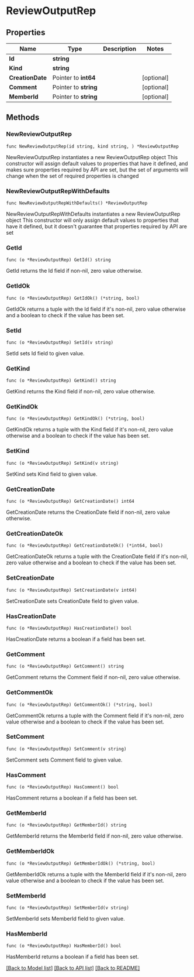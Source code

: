 # ReviewOutputRep

## Properties

Name | Type | Description | Notes
------------ | ------------- | ------------- | -------------
**Id** | **string** |  | 
**Kind** | **string** |  | 
**CreationDate** | Pointer to **int64** |  | [optional] 
**Comment** | Pointer to **string** |  | [optional] 
**MemberId** | Pointer to **string** |  | [optional] 

## Methods

### NewReviewOutputRep

`func NewReviewOutputRep(id string, kind string, ) *ReviewOutputRep`

NewReviewOutputRep instantiates a new ReviewOutputRep object
This constructor will assign default values to properties that have it defined,
and makes sure properties required by API are set, but the set of arguments
will change when the set of required properties is changed

### NewReviewOutputRepWithDefaults

`func NewReviewOutputRepWithDefaults() *ReviewOutputRep`

NewReviewOutputRepWithDefaults instantiates a new ReviewOutputRep object
This constructor will only assign default values to properties that have it defined,
but it doesn't guarantee that properties required by API are set

### GetId

`func (o *ReviewOutputRep) GetId() string`

GetId returns the Id field if non-nil, zero value otherwise.

### GetIdOk

`func (o *ReviewOutputRep) GetIdOk() (*string, bool)`

GetIdOk returns a tuple with the Id field if it's non-nil, zero value otherwise
and a boolean to check if the value has been set.

### SetId

`func (o *ReviewOutputRep) SetId(v string)`

SetId sets Id field to given value.


### GetKind

`func (o *ReviewOutputRep) GetKind() string`

GetKind returns the Kind field if non-nil, zero value otherwise.

### GetKindOk

`func (o *ReviewOutputRep) GetKindOk() (*string, bool)`

GetKindOk returns a tuple with the Kind field if it's non-nil, zero value otherwise
and a boolean to check if the value has been set.

### SetKind

`func (o *ReviewOutputRep) SetKind(v string)`

SetKind sets Kind field to given value.


### GetCreationDate

`func (o *ReviewOutputRep) GetCreationDate() int64`

GetCreationDate returns the CreationDate field if non-nil, zero value otherwise.

### GetCreationDateOk

`func (o *ReviewOutputRep) GetCreationDateOk() (*int64, bool)`

GetCreationDateOk returns a tuple with the CreationDate field if it's non-nil, zero value otherwise
and a boolean to check if the value has been set.

### SetCreationDate

`func (o *ReviewOutputRep) SetCreationDate(v int64)`

SetCreationDate sets CreationDate field to given value.

### HasCreationDate

`func (o *ReviewOutputRep) HasCreationDate() bool`

HasCreationDate returns a boolean if a field has been set.

### GetComment

`func (o *ReviewOutputRep) GetComment() string`

GetComment returns the Comment field if non-nil, zero value otherwise.

### GetCommentOk

`func (o *ReviewOutputRep) GetCommentOk() (*string, bool)`

GetCommentOk returns a tuple with the Comment field if it's non-nil, zero value otherwise
and a boolean to check if the value has been set.

### SetComment

`func (o *ReviewOutputRep) SetComment(v string)`

SetComment sets Comment field to given value.

### HasComment

`func (o *ReviewOutputRep) HasComment() bool`

HasComment returns a boolean if a field has been set.

### GetMemberId

`func (o *ReviewOutputRep) GetMemberId() string`

GetMemberId returns the MemberId field if non-nil, zero value otherwise.

### GetMemberIdOk

`func (o *ReviewOutputRep) GetMemberIdOk() (*string, bool)`

GetMemberIdOk returns a tuple with the MemberId field if it's non-nil, zero value otherwise
and a boolean to check if the value has been set.

### SetMemberId

`func (o *ReviewOutputRep) SetMemberId(v string)`

SetMemberId sets MemberId field to given value.

### HasMemberId

`func (o *ReviewOutputRep) HasMemberId() bool`

HasMemberId returns a boolean if a field has been set.


[[Back to Model list]](../README.md#documentation-for-models) [[Back to API list]](../README.md#documentation-for-api-endpoints) [[Back to README]](../README.md)


